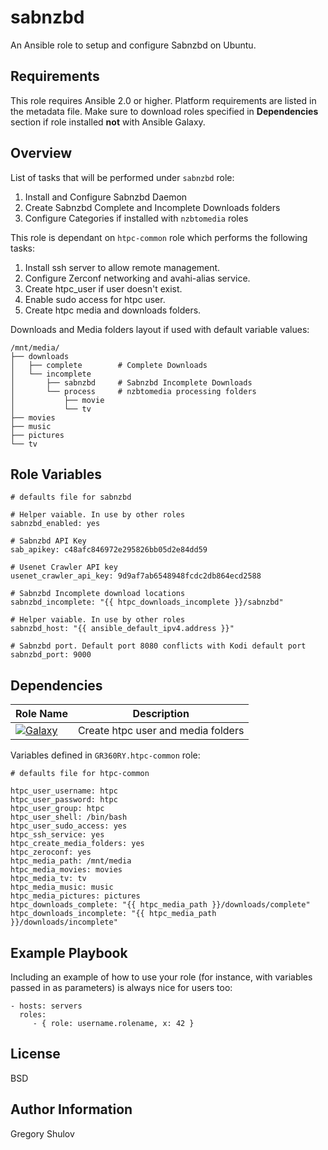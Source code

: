 sabnzbd
=======

An Ansible role to setup and configure Sabnzbd on Ubuntu.

Requirements
------------

This role requires Ansible 2.0 or higher. Platform requirements are listed in the metadata file.
Make sure to download roles specified in **Dependencies** section if role installed **not** with Ansible Galaxy.

Overview
--------

List of tasks that will be performed under `sabnzbd` role:

1. Install and Configure Sabnzbd Daemon
2. Create Sabnzbd Complete and Incomplete Downloads folders
4. Configure Categories if installed with `nzbtomedia` roles

This role is dependant on `htpc-common` role which performs the following tasks:

1. Install ssh server to allow remote management.
2. Configure Zerconf networking and avahi-alias service.
3. Create htpc_user if user doesn't exist.
4. Enable sudo access for htpc user.
5. Create htpc media and downloads folders.

Downloads and Media folders layout if used with default variable values:

```
/mnt/media/
├── downloads               
│   ├── complete        # Complete Downloads
│   └── incomplete
│       ├── sabnzbd     # Sabnzbd Incomplete Downloads
│       └── process     # nzbtomedia processing folders
│           ├── movie
│           └── tv
├── movies
├── music
├── pictures
└── tv
```

Role Variables
--------------

```
# defaults file for sabnzbd

# Helper vaiable. In use by other roles
sabnzbd_enabled: yes

# Sabnzbd API Key
sab_apikey: c48afc846972e295826bb05d2e84dd59

# Usenet Crawler API key
usenet_crawler_api_key: 9d9af7ab6548948fcdc2db864ecd2588

# Sabnzbd Incomplete download locations
sabnzbd_incomplete: "{{ htpc_downloads_incomplete }}/sabnzbd"

# Helper vaiable. In use by other roles
sabnzbd_host: "{{ ansible_default_ipv4.address }}"

# Sabnzbd port. Default port 8080 conflicts with Kodi default port
sabnzbd_port: 9000
```

Dependencies
------------

Role Name | Description
----------|-----------
[![Galaxy](http://img.shields.io/badge/galaxy-GR360RY.htpc--common-blue.svg?style=flat-square)](https://galaxy.ansible.com/GR360RY/htpc-common/)| Create htpc user and media folders

Variables defined in `GR360RY.htpc-common` role:

```
# defaults file for htpc-common

htpc_user_username: htpc
htpc_user_password: htpc
htpc_user_group: htpc
htpc_user_shell: /bin/bash
htpc_user_sudo_access: yes
htpc_ssh_service: yes
htpc_create_media_folders: yes
htpc_zeroconf: yes
htpc_media_path: /mnt/media
htpc_media_movies: movies
htpc_media_tv: tv
htpc_media_music: music
htpc_media_pictures: pictures
htpc_downloads_complete: "{{ htpc_media_path }}/downloads/complete"
htpc_downloads_incomplete: "{{ htpc_media_path }}/downloads/incomplete"
```

Example Playbook
----------------

Including an example of how to use your role (for instance, with variables passed in as parameters) is always nice for users too:

    - hosts: servers
      roles:
         - { role: username.rolename, x: 42 }

License
-------

BSD

Author Information
------------------

Gregory Shulov
